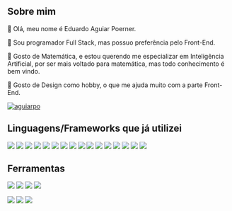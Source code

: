 <h2>Sobre mim</h2>

👋 Olá, meu nome é Eduardo Aguiar Poerner.

👀 Sou programador Full Stack, mas possuo preferência pelo Front-End.

🌱 Gosto de Matemática, e estou querendo me especializar em Inteligência Artificial, por ser mais voltado para matemática, mas todo conhecimento é bem vindo.

💞️ Gosto de Design como hobby, o que me ajuda muito com a parte Front-End.


[![aguiarpo](https://github-readme-stats.vercel.app/api/top-langs/?username=aguiarpo&hide=html&layout=compact&theme=dark)](https://github.com/aguiarpo/)

<h2>Linguagens/Frameworks que já utilizei</h2>

<img src='https://img.shields.io/badge/HTML-239120?style=for-the-badge&logo=html5&logoColor=white&color=red'/> <img src='https://img.shields.io/badge/CSS-239120?&style=for-the-badge&logo=css3&logoColor=white'/>
<img src='https://img.shields.io/badge/JavaScript-323330?style=for-the-badge&logo=javascript&logoColor=white'/>
<img src='https://img.shields.io/badge/TypeScript-007ACC?style=for-the-badge&logo=typescript&logoColor=white'/>
<img src='https://img.shields.io/badge/Java-ED8B00?style=for-the-badge&logo=java&logoColor=white'/>
<img src='https://img.shields.io/badge/PHP-777BB4?style=for-the-badge&logo=php&logoColor=white'/>
<img src='https://img.shields.io/badge/Dart-0175C2?style=for-the-badge&logo=dart&logoColor=white'/>
<img src='https://img.shields.io/badge/Angular-DD0031?style=for-the-badge&logo=angular&logoColor=white'/>
<img src='https://img.shields.io/badge/jQuery-0769AD?style=for-the-badge&logo=jquery&logoColor=white'/>
<img src='https://img.shields.io/badge/Spring-6DB33F?style=for-the-badge&logo=spring&logoColor=white'/>
<img src='https://img.shields.io/badge/Flutter-02569B?style=for-the-badge&logo=flutter&logoColor=white'/>
<img src='https://img.shields.io/badge/Bootstrap-563D7C?style=for-the-badge&logo=bootstrap&logoColor=white'/>
<img src='https://img.shields.io/badge/MySQL-00000F?style=for-the-badge&logo=mysql&logoColor=white'/>
<img src='https://img.shields.io/badge/PostgreSQL-316192?style=for-the-badge&logo=postgresql&logoColor=white'/>
<img src='https://img.shields.io/badge/SQLite-07405E?style=for-the-badge&logo=sqlite&logoColor=white'/>
<img src='https://camo.githubusercontent.com/19be198b22407b49a4ea491b2900b85e09d859dbb2801e3f0c165a84b66e1506/68747470733a2f2f696d672e736869656c64732e696f2f62616467652f4d6172696144422d3030333534353f7374796c653d666f722d7468652d6261646765266c6f676f3d6d617269616462266c6f676f436f6c6f723d7768697465'/>

<h2>Ferramentas</h2>

<img src='https://img.shields.io/badge/Git-E34F26?style=for-the-badge&logo=git&logoColor=white'/> <img src='https://img.shields.io/badge/GitHub-100000?style=for-the-badge&logo=github&logoColor=whitehttps://img.shields.io/badge/GitHub-100000?style=for-the-badge&logo=github&logoColor=white'/>
<img src='https://img.shields.io/badge/Docker-2496ED?style=for-the-badge&logo=docker&logoColor=white'/>
<img src='https://img.shields.io/badge/Trello-%23026AA7.svg?style=for-the-badge&logo=Trello&logoColor=white'/>

<img src='https://img.shields.io/badge/adobe%20photoshop-%2331A8FF.svg?style=for-the-badge&logo=adobe%20photoshop&logoColor=white'/> <img src='https://img.shields.io/badge/adobe%20illustrator-%23FF9A00.svg?style=for-the-badge&logo=adobe%20illustrator&logoColor=white'/>
<img src='https://img.shields.io/badge/Adobe%20XD-470137?style=for-the-badge&logo=Adobe%20XD&logoColor=white'/>
